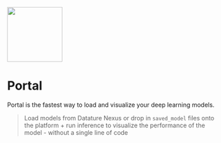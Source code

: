 <img src="https://github.com/datature/portal/blob/feature/icon-design/build/icon.png?raw=true" width="128" height="128" />

# Portal
Portal is the fastest way to load and visualize your deep learning models.

> Load models from Datature Nexus or drop in `saved_model` files onto the platform + run inference to visualize the performance of the model - without a single line of code
> 
